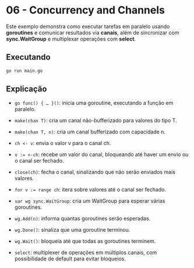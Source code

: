 # 06 - Concurrency and Channels

Este exemplo demonstra como executar tarefas em paralelo usando **goroutines** e comunicar resultados via **canais**, além de sincronizar com **sync.WaitGroup** e multiplexar operações com **select**.

## Executando

```bash
go run main.go
```

## Explicação

- `go func() { … }()`: inicia uma goroutine, executando a função em paralelo.

- `make(chan T)`: cria um canal não-bufferizado para valores do tipo T.

- `make(chan T, n)`: cria um canal bufferizado com capacidade n.

- `ch <- v`: envia o valor v para o canal ch.

- `v := <-ch`: recebe um valor do canal, bloqueando até haver um envio ou o canal ser fechado.

- `close(ch)`: fecha o canal, sinalizando que não serão enviados mais valores.

- `for v := range ch`: itera sobre valores até o canal ser fechado.

- `var wg sync.WaitGroup`: cria um WaitGroup para esperar várias goroutines.

- `wg.Add(n)`: informa quantas goroutines serão esperadas.

- `wg.Done()`: sinaliza que uma goroutine terminou.

- `wg.Wait()`: bloqueia até que todas as goroutines terminem.

- `select`: multiplexer de operações em múltiplos canais, com possibilidade de default para evitar bloqueios.

